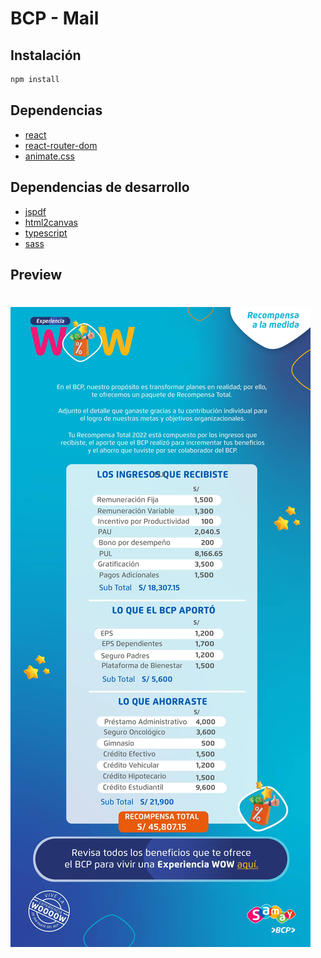 # BCP - Mail

## Instalación
```sh
npm install
```
## Dependencias
- [react](https://github.com/facebook/react/)
- [react-router-dom](https://github.com/remix-run/react-router)
- [animate.css](https://github.com/animate-css/animate.css)

## Dependencias de desarrollo
- [jspdf](https://github.com/parallax/jsPDF)
- [html2canvas](https://github.com/niklasvh/html2canvas)
- [typescript](https://github.com/Microsoft/TypeScript)
- [sass](https://github.com/sass/sass)


## Preview
# ![jsPDF](./public/project.jpg)